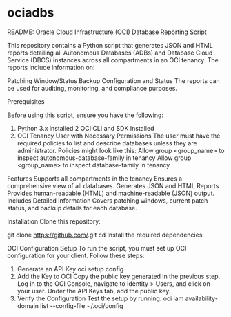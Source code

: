 # ociadbs
README: Oracle Cloud Infrastructure (OCI) Database Reporting Script

This repository contains a Python script that generates JSON and HTML reports detailing all Autonomous Databases (ADBs) and Database Cloud Service (DBCS) instances across all compartments in an OCI tenancy. The reports include information on:

Patching Window/Status
Backup Configuration and Status
The reports can be used for auditing, monitoring, and compliance purposes.

Prerequisites

Before using this script, ensure you have the following:

1. Python 3.x installed
2 OCI CLI and SDK Installed
3. OCI Tenancy User with Necessary Permissions
The user must have the required policies to list and describe databases unless they are administrator. Policies might look like this:
Allow group <group_name> to inspect autonomous-database-family in tenancy
Allow group <group_name> to inspect database-family in tenancy


Features
Supports all compartments in the tenancy
Ensures a comprehensive view of all databases.
Generates JSON and HTML Reports
Provides human-readable (HTML) and machine-readable (JSON) output.
Includes Detailed Information
Covers patching windows, current patch status, and backup details for each database.

Installation
Clone this repository:

git clone https://github.com/<your-repo-name>.git
cd <your-repo-name>
Install the required dependencies:

OCI Configuration Setup
To run the script, you must set up OCI configuration for your client. Follow these steps:
1. Generate an API Key
oci setup config
2. Add the Key to OCI
Copy the public key generated in the previous step.
Log in to the OCI Console, navigate to Identity > Users, and click on your user.
Under the API Keys tab, add the public key.
3. Verify the Configuration
Test the setup by running:
oci iam availability-domain list --config-file ~/.oci/config

